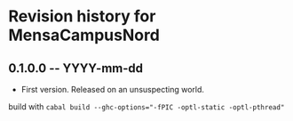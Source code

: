 # Revision history for MensaCampusNord

## 0.1.0.0  -- YYYY-mm-dd

* First version. Released on an unsuspecting world.

build with `cabal build --ghc-options="-fPIC -optl-static -optl-pthread"`